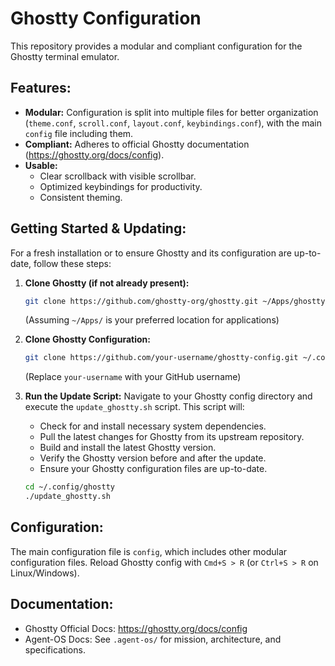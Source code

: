 # Ghostty Configuration

This repository provides a modular and compliant configuration for the Ghostty terminal emulator.

## Features:

-   **Modular:** Configuration is split into multiple files for better organization (`theme.conf`, `scroll.conf`, `layout.conf`, `keybindings.conf`), with the main `config` file including them.
-   **Compliant:** Adheres to official Ghostty documentation (https://ghostty.org/docs/config).
-   **Usable:**
    -   Clear scrollback with visible scrollbar.
    -   Optimized keybindings for productivity.
    -   Consistent theming.

## Getting Started & Updating:

For a fresh installation or to ensure Ghostty and its configuration are up-to-date, follow these steps:

1.  **Clone Ghostty (if not already present):**
    ```bash
    git clone https://github.com/ghostty-org/ghostty.git ~/Apps/ghostty
    ```
    (Assuming `~/Apps/` is your preferred location for applications)

2.  **Clone Ghostty Configuration:**
    ```bash
    git clone https://github.com/your-username/ghostty-config.git ~/.config/ghostty
    ```
    (Replace `your-username` with your GitHub username)

3.  **Run the Update Script:**
    Navigate to your Ghostty config directory and execute the `update_ghostty.sh` script. This script will:
    *   Check for and install necessary system dependencies.
    *   Pull the latest changes for Ghostty from its upstream repository.
    *   Build and install the latest Ghostty version.
    *   Verify the Ghostty version before and after the update.
    *   Ensure your Ghostty configuration files are up-to-date.

    ```bash
    cd ~/.config/ghostty
    ./update_ghostty.sh
    ```

## Configuration:

The main configuration file is `config`, which includes other modular configuration files.
Reload Ghostty config with `Cmd+S > R` (or `Ctrl+S > R` on Linux/Windows).

## Documentation:

-   Ghostty Official Docs: https://ghostty.org/docs/config
-   Agent-OS Docs: See `.agent-os/` for mission, architecture, and specifications.